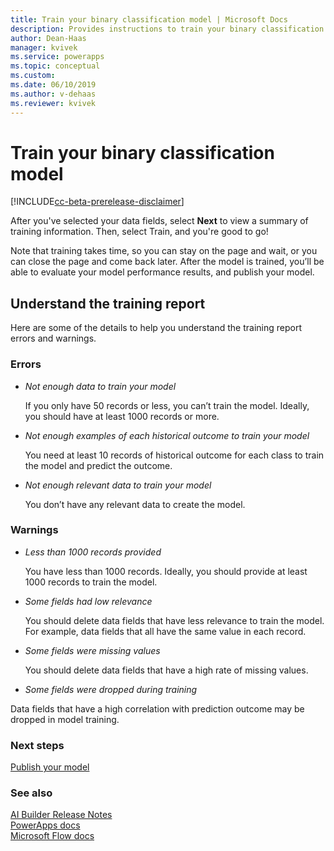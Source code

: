 ```yaml
---
title: Train your binary classification model | Microsoft Docs
description: Provides instructions to train your binary classification model.
author: Dean-Haas
manager: kvivek
ms.service: powerapps
ms.topic: conceptual
ms.custom: 
ms.date: 06/10/2019
ms.author: v-dehaas
ms.reviewer: kvivek
---
```


# Train your binary classification model

[!INCLUDE[cc-beta-prerelease-disclaimer](./includes/cc-beta-prerelease-disclaimer.md)]

After you've selected your data fields, select **Next**  to view a summary of  training information. Then, select Train, and you're good to go!
 
Note that training takes time, so you can stay on the page and wait, or you can close the page and come back later.  After the model is trained, you’ll be able to evaluate your model performance results, and publish your model.



## Understand the training report
Here are some of the details to help you understand the training report errors and warnings. 
### Errors
- *Not enough data to train your model*

    If you only have 50 records or less, you can’t train the model. Ideally, you should have at least 1000 records or more. 

- *Not enough examples of each historical outcome to train your model*

    You need at least 10 records of historical outcome for each class to train the model and predict the outcome. 

- *Not enough relevant data to train your model*

    You don’t have any relevant data to create the model. 

### Warnings
- *Less than 1000 records provided*

    You have less than 1000 records. Ideally, you should provide at least 1000 records to train the model. 

- *Some fields had low relevance*

    You should delete data fields that have less relevance to train the model. For example, data fields that all have the same value in each record. 

- *Some fields were missing values*

    You should delete data fields that have a high rate of missing values. 

- *Some fields were dropped during training*

Data fields that have a high correlation with prediction outcome may be dropped in model training.



### Next steps
[Publish your model](publish-model-ai-builder) 

### See also
[AI Builder Release Notes](/power-platform-release-notes/october19/ai-builder)<br/>
[PowerApps docs](https://docs.microsoft.com/powerapps/)<br/>
[Microsoft Flow docs](https://docs.microsoft.com/flow/getting-started)
